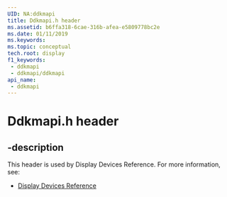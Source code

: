```yaml
---
UID: NA:ddkmapi
title: Ddkmapi.h header
ms.assetid: b6ffa318-6cae-316b-afea-e5809778bc2e
ms.date: 01/11/2019
ms.keywords: 
ms.topic: conceptual
tech.root: display
f1_keywords:
 - ddkmapi
 - ddkmapi/ddkmapi
api_name:
 - ddkmapi
---
```


# Ddkmapi.h header


## -description

This header is used by Display Devices Reference. For more information, see:

- [Display Devices Reference](../_display/index.md)

